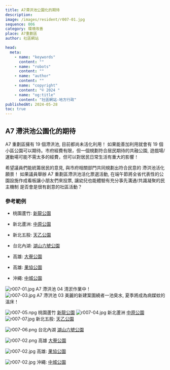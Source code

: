 ```yaml
---
title: A7滯洪池公園化的期待
description:
image: /images/resident/r007-01.jpg
sequence: 006
category: 環境改善
place: A7重劃區
author: 社區網站

head:
  meta:
    - name: "keywords"
      content: ""
    - name: "robots"
      content: ""
    - name: "author"
      content: ""
    - name: "copyright"
      content: "© 2024 "
    - name: "og:title"
      content: "社區網站-地方行政"
publishedAt: 2024-05-28
toc: true
---
```


## A7 滯洪池公園化的期待

A7 重劃區擁有 19 個滯洪池, 目前都尚未活化利用！ 如果能善加利用就會有 19 個小區公園可以期待。市府經費有限，但一個規劃符合居民期待的共融公園, 遊戲場/運動場可能不需太多的經費，但可以對居民日常生活有重大的影響！

希望議員們能統籌居民的意見, 與市府相關部門共同規劃出符合民意的 滯洪池活化 願景！ 如果議員舉辦 A7 重劃區滯洪池活化票選活動, 在端午節將全省代表性的公園設施作成看板讓小朋友們來投票, 讓幼兒也能體驗有充分事先溝通/共識凝聚的民主機制 是否會是很有創意的社區活動？

### 參考範例

- 桃園蘆竹: <a href="https://bobowin.blog/new-dragon/">新龍公園</a>
- 新北蘆洲: <a href="https://dramastory2019.com/squirrelground/?fbclid=IwZXh0bgNhZW0CMTAAAR3Uh2Da0dD4jfWjZcDLzMMDElYSS6eiT0AP4sOh7lRrswKITizC1uOApbo_aem_AV7xOrjhyxcpa47G16DgOxKxEQl2LyQrsfWV_lCnE6qEfTEhhEK3DqSvQpX-PARI3oBqBqedW0LDPwVhFzeNWuVB">中原公園</a>
- 新北五股: <a href="https://natsuphil.com/new-taipei/color-park/">天乙公園</a>
- 台北內湖: <a href="https://bobolife77.com/%E6%B9%96%E5%B1%B1%E5%85%AD%E8%99%9F%E5%85%AC%E5%9C%92/?fbclid=IwZXh0bgNhZW0CMTAAAR3bO2IahO1KC4I40O5ScrveVhxJ_6wqxMzE8ufW-wW5vOeZxT3v-hFHlK8_aem_AV6qyrzHDgWVgCEqz926rT5X3g9RJ1xZDzKhOlQkfNDbAoIP8xh75BCyZSzgOHQppqP30YtPbqsg7DUnlQuXGXZ5">湖山六號公園</a>
- 高雄: <a href="https://permio1.com/daliao-park/">大寮公園</a>
- 高雄: <a href="https://www.kidsplay.com.tw/visitspot/content/7804?fbclid=IwZXh0bgNhZW0CMTAAAR1EcwvYgWqB5MRx2EphIG8WkTecq5mAprKPPcLhtGVVQUPZU5_0z8E1kuc_aem_AViky-YYo6Y0kVzJgvQyrtezLKcMMIAV1Eq5f3z2bSGID1Zi55ABxv-YbLlxh92jHNWakjpahcvX27AcZv8HcEj8">果協公園</a>

- 沖繩: <a href="https://dina.tw/okinawa-garden1/">中城公園</a>

![r007-01.jpg](/images/resident/r007-01.jpg)
A7 滯洪池 04 清淤作業中！  
![r007-03.jpg](/images/resident/r007-03.jpg)
A7 滯洪池 03 美麗的新建案圍繞者一池臭水, 夏季將成為病媒蚊的溫床！

![r007-05.npg](/images/resident/r007-05.png)
桃園蘆竹 <a href="https://bobowin.blog/new-dragon/">新龍公園</a>
![r007-04.jpg](/images/resident/r007-04.jpg)
新北蘆洲 <a href="https://dramastory2019.com/squirrelground/?fbclid=IwZXh0bgNhZW0CMTAAAR3Uh2Da0dD4jfWjZcDLzMMDElYSS6eiT0AP4sOh7lRrswKITizC1uOApbo_aem_AV7xOrjhyxcpa47G16DgOxKxEQl2LyQrsfWV_lCnE6qEfTEhhEK3DqSvQpX-PARI3oBqBqedW0LDPwVhFzeNWuVB">中原公園</a>
![r007-07.jpg](/images/resident/r007-07.jpg)
新北五股: <a href="https://natsuphil.com/new-taipei/color-park/">天乙公園</a>

![r007-06.png](/images/resident/r007-06.png)
台北內湖 <a href="https://bobolife77.com/%E6%B9%96%E5%B1%B1%E5%85%AD%E8%99%9F%E5%85%AC%E5%9C%92/?fbclid=IwZXh0bgNhZW0CMTAAAR3bO2IahO1KC4I40O5ScrveVhxJ_6wqxMzE8ufW-wW5vOeZxT3v-hFHlK8_aem_AV6qyrzHDgWVgCEqz926rT5X3g9RJ1xZDzKhOlQkfNDbAoIP8xh75BCyZSzgOHQppqP30YtPbqsg7DUnlQuXGXZ5">湖山六號公園</a>

![r007-02.png](/images/resident/r007-02.png)
高雄 <a href="https://permio1.com/daliao-park/">大寮公園</a>

![r007-02.jpg](/images/resident/r007-09.jpg)
高雄: <a href="https://www.kidsplay.com.tw/visitspot/content/7804?fbclid=IwZXh0bgNhZW0CMTAAAR1EcwvYgWqB5MRx2EphIG8WkTecq5mAprKPPcLhtGVVQUPZU5_0z8E1kuc_aem_AViky-YYo6Y0kVzJgvQyrtezLKcMMIAV1Eq5f3z2bSGID1Zi55ABxv-YbLlxh92jHNWakjpahcvX27AcZv8HcEj8">果協公園</a>

![r007-02.jpg](/images/resident/r007-08.jpg)
沖繩: <a href="https://dina.tw/okinawa-garden1/">中城公園</a>
